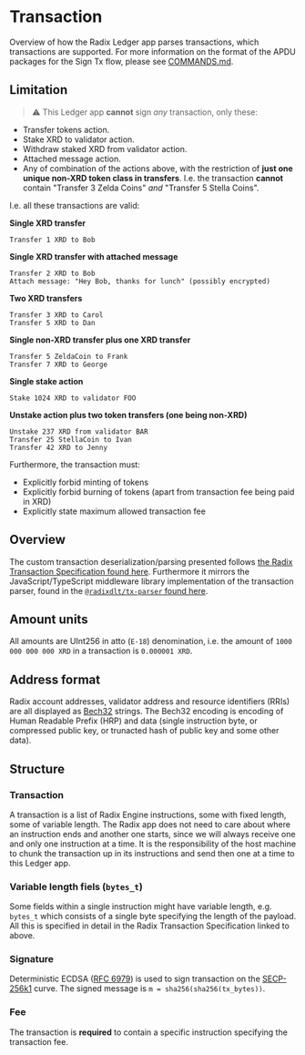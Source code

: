# Transaction

Overview of how the Radix Ledger app parses transactions, which transactions are supported. For more information on the format of the APDU packages for the Sign Tx flow, please see [COMMANDS.md](./COMMANDS.md).

## Limitation

> ⚠️ This Ledger app **cannot** sign *any* transaction, only these:
* Transfer tokens action.  
* Stake XRD to validator action.  
* Withdraw staked XRD from validator action.  
* Attached message action. 
* Any of combination of the actions above, with the restriction of **just one unique non-XRD token class in transfers**. I.e. the transaction **cannot** contain "Transfer 3 Zelda Coins" *and* "Transfer 5 Stella Coins".

I.e. all these transactions are valid:

**Single XRD transfer**
```
Transfer 1 XRD to Bob
```

**Single XRD transfer with attached message**
```
Transfer 2 XRD to Bob
Attach message: "Hey Bob, thanks for lunch" (possibly encrypted)
```

**Two XRD transfers**
```
Transfer 3 XRD to Carol
Transfer 5 XRD to Dan
```

**Single non-XRD transfer plus one XRD transfer**
```
Transfer 5 ZeldaCoin to Frank
Transfer 7 XRD to George
```

**Single stake action**
```
Stake 1024 XRD to validator FOO
```

**Unstake action plus two token transfers (one being non-XRD)**
```
Unstake 237 XRD from validator BAR
Transfer 25 StellaCoin to Ivan
Transfer 42 XRD to Jenny
```

Furthermore, the transaction must:
* Explicitly forbid minting of tokens
* Explicitly forbid burning of tokens (apart from transaction fee being paid in XRD)
* Explicitly state maximum allowed transaction fee


## Overview

The custom transaction deserialization/parsing presented follows [the Radix Transaction Specification found here](https://github.com/radixdlt/radixdlt-transaction-specs/blob/main/specs/parsing.md#transaction-format). Furthermore it mirrors the JavaScript/TypeScript middleware library implementation of the transaction parser, found in the [`@radixdlt/tx-parser` found here](https://github.com/radixdlt/radixdlt-javascript/tree/main/packages/tx-parser).

## Amount units

All amounts are UInt256 in atto (`E-18`) denomination, i.e. the amount of `1000 000 000 000 XRD` in a transaction is `0.000001 XRD`.

## Address format

Radix account addresses, validator address and resource identifiers (RRIs) are all displayed as [Bech32](https://github.com/bitcoin/bips/blob/master/bip-0173.mediawiki) strings. The Bech32 encoding is encoding of Human Readable Prefix (HRP) and data (single instruction byte, or compressed public key, or trunacted hash of public key and some other data).

## Structure

### Transaction

A transaction is a list of Radix Engine instructions, some with fixed length, some of variable length. The Radix app does not need to care about where an instruction ends and another one starts, since we will always receive one and only one instruction at a time. It is the responsibility of the host machine to chunk the transaction up in its instructions and send then one at a time to this Ledger app.

### Variable length fiels (`bytes_t`)
Some fields within a single instruction might have variable length, e.g. `bytes_t` which consists of a single byte specifying the length of the payload. All this is specified in detail in the Radix Transaction Specification linked to above.


### Signature

Deterministic ECDSA ([RFC 6979](https://tools.ietf.org/html/rfc6979)) is used to sign transaction on the [SECP-256k1](https://www.secg.org/sec2-v2.pdf#subsubsection.2.4.1) curve.
The signed message is `m = sha256(sha256(tx_bytes))`.

### Fee

The transaction is **required** to contain a specific instruction specifying the transaction fee.